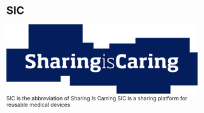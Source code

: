 # SIC
![GitHub Logo](/app/src/main/res/drawable/sic.png)
SIC is the abbreviation of Sharing Is Carring
SIC is a sharing platform for reusable medical devices
